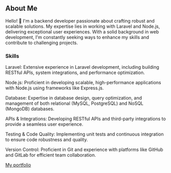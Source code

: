 ## <h2>About Me</h2>
<p>Hello! 👋 I'm a backend developer passionate about crafting robust and scalable solutions. My expertise lies in working with Laravel and Node.js, delivering exceptional user experiences. With a solid background in web development, I'm constantly seeking ways to enhance my skills and contribute to challenging projects.</p>

<h3>Skills</h3>
<p>Laravel: Extensive experience in Laravel development, including building RESTful APIs, system integrations, and performance optimization.</p>

<p>Node.js: Proficient in developing scalable, high-performance applications with Node.js using frameworks like Express.js.</p>

<p>Database: Expertise in database design, query optimization, and management of both relational (MySQL, PostgreSQL) and NoSQL (MongoDB) databases.</p>

<p>APIs & Integrations: Developing RESTful APIs and third-party integrations to provide a seamless user experience.</p>

<p>Testing & Code Quality: Implementing unit tests and continuous integration to ensure code robustness and quality.</p>

<p>Version Control: Proficient in Git and experience with platforms like GitHub and GitLab for efficient team collaboration.</p>
<a href="https://victordev-portfolio.vercel.app/" target="_blank">My portfolio</a>
<!--  <div>
  <a href="https://github.com/victorgabriel08fs">
  <img height="180em" src="https://github-readme-stats.vercel.app/api?username=victorgabriel08fs&show_icons=true&theme=dracula&include_all_commits=true&count_private=true"/>
  <img height="180em" src="https://github-readme-stats.vercel.app/api/top-langs/?username=victorgabriel08fs&layout=compact&langs_count=16&theme=dracula"/>
<div>
<div style="display: inline_block"><br>
  <img align="center" alt="Victor-Js" height="30" width="40" src="https://raw.githubusercontent.com/devicons/devicon/master/icons/javascript/javascript-plain.svg">
  <img align="center" alt="Victor-Ts" height="30" width="40" src="https://raw.githubusercontent.com/devicons/devicon/master/icons/typescript/typescript-plain.svg">
  <img align="center" alt="Victor-React" height="30" width="40" src="https://raw.githubusercontent.com/devicons/devicon/master/icons/react/react-original.svg">
  <img align="center" alt="Victor-React" height="30" width="40" src="https://raw.githubusercontent.com/devicons/devicon/master/icons/laravel/laravel-plain-wordmark.svg">
  <img align="center" alt="Victor-React" height="30" width="40" src="https://raw.githubusercontent.com/devicons/devicon/master/icons/php/php-plain.svg">
  <img align="center" alt="Victor-HTML" height="30" width="40" src="https://raw.githubusercontent.com/devicons/devicon/master/icons/html5/html5-original.svg">
  <img align="center" alt="Victor-CSS" height="30" width="40" src="https://raw.githubusercontent.com/devicons/devicon/master/icons/css3/css3-original.svg">
</div> -->
  
  ##
 
<div> 
 
  <!--![Snake animation](https://github.com/victorgabriel08fs/victorgabriel08fs/blob/output/github-contribution-grid-snake.svg)-->
 
</div>
